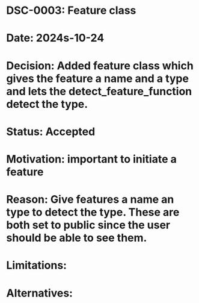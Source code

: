 # DSC-0003: Feature class
# Date: 2024s-10-24
# Decision: Added feature class which gives the feature a name and a type and lets the detect_feature_function detect the type.
# Status: Accepted
# Motivation: important to initiate a feature
# Reason: Give features a name an type to detect the type. These are both set to public since the user should be able to see them.
# Limitations:
# Alternatives: